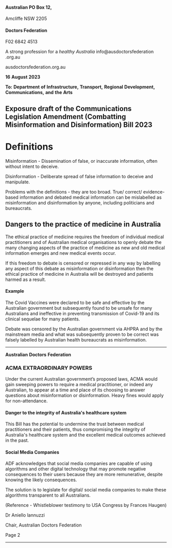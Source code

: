 #### Australian PO Box 12,

Amcliffe NSW 2205

#### Doctors Federation

F02 6842 4513

A strong profession
for a _healthy_ _Australia_ info@ausdoctorsfederation .org.au

ausdoctorsfederation.org.au

**16** **August** **2023**

**To:** **Department** **of** **Infrastructure,** **Transport,** **Regional** **Development,**
**Communications,** **and** **the** **Arts**

## Exposure draft of the Communications Legislation Amendment (Combatting Misinformation and Disinformation) Bill 2023

# Definitions

Misinformation        - Dissemination of false, or inaccurate information, often without intent to
deceive.

Disinformation        - Deliberate spread of false information to deceive and manipulate.

Problems with the definitions       - they are too broad. True/ correct/ evidence-based
information and debated medical information can be mislabelled as misinformation and
disinformation by anyone, including politicians and bureaucrats.

## Dangers to the practice of medicine in Australia

The ethical practice of medicine requires the freedom of individual medical practitioners
and of Australian medical organisations to openly debate the many changing aspects of
the practice of medicine as new and old medical information emerges and new medical
events occur.

If this freedom to debate is censored or repressed in any way by labelling any aspect of
this debate as misinformation or disinformation then the ethical practice of medicine in
Australia will be destroyed and patients harmed as a result.

#### Example

The Covid Vaccines were declared to be safe and effective by the Australian government
but subsequently found to be unsafe for many Australians and ineffective in preventing
transmission of Covid-19 and its clinical sequelae for many patients.

Debate was censored by the Australian government via AHPRA and by the mainstream
media and what was subsequently proven to be correct was falsely labelled by
Australian health bureaucrats as misinformation.


-----

**Australian**
**Doctors**
**Federation**

### ACMA EXTRAORDINARY POWERS

Under the current Australian government’s proposed laws, ACMA would gain sweeping
powers to require a medical practitioner, or indeed any Australian, to appear at a time
and place of its choosing to answer questions about misinformation or disinformation.
Heavy fines would apply for non-attendance.

#### Danger to the integrity of Australia's healthcare system

This Bill has the potential to undermine the trust between medical practitioners and their
patients, thus compromising the integrity of Australia's healthcare system and the
excellent medical outcomes achieved in the past.

#### Social Media Companies

ADF acknowledges that social media companies are capable of using algorithms and
other digital technology that may promote negative consequences to their users because
they are more remunerative, despite knowing the likely consequences.

The solution is to legislate for digital/ social media companies to make these algorithms
transparent to all Australians.

(Reference        - Whistleblower testimony to USA Congress by Frances Haugen)

Dr Aniello lannuzzi

Chair, Australian Doctors Federation

Page 2


-----

